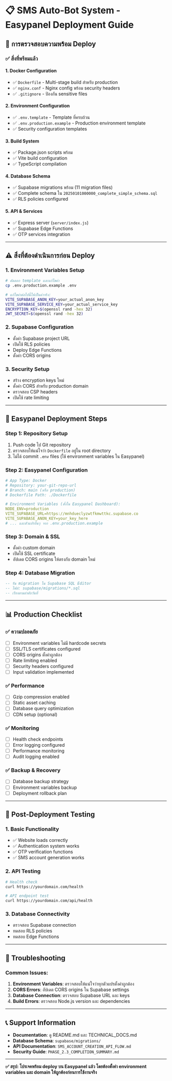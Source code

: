 # 📋 SMS Auto-Bot System - Easypanel Deployment Guide

## 🚀 การตรวจสอบความพร้อม Deploy

### ✅ สิ่งที่พร้อมแล้ว

#### 1. **Docker Configuration**
- ✅ `Dockerfile` - Multi-stage build สำหรับ production
- ✅ `nginx.conf` - Nginx config พร้อม security headers
- ✅ `.gitignore` - ป้องกัน sensitive files

#### 2. **Environment Configuration**
- ✅ `.env.template` - Template ที่ครบถ้วน
- ✅ `.env.production.example` - Production environment template
- ✅ Security configuration templates

#### 3. **Build System**
- ✅ Package.json scripts พร้อม
- ✅ Vite build configuration
- ✅ TypeScript compilation

#### 4. **Database Schema**
- ✅ Supabase migrations พร้อม (11 migration files)
- ✅ Complete schema ใน `20250101000000_complete_simple_schema.sql`
- ✅ RLS policies configured

#### 5. **API & Services**
- ✅ Express server (`server/index.js`)
- ✅ Supabase Edge Functions
- ✅ OTP services integration

---

## ⚠️ สิ่งที่ต้องดำเนินการก่อน Deploy

### 1. **Environment Variables Setup**
```bash
# คัดลอก template และแก้ไขค่า
cp .env.production.example .env

# แก้ไขค่าต่อไปนี้ให้เป็นค่าจริง:
VITE_SUPABASE_ANON_KEY=your_actual_anon_key
VITE_SUPABASE_SERVICE_KEY=your_actual_service_key  
ENCRYPTION_KEY=$(openssl rand -hex 32)
JWT_SECRET=$(openssl rand -hex 32)
```

### 2. **Supabase Configuration**
- ตั้งค่า Supabase project URL
- เปิดใช้ RLS policies
- Deploy Edge Functions
- ตั้งค่า CORS origins

### 3. **Security Setup**
- สร้าง encryption keys ใหม่
- ตั้งค่า CORS สำหรับ production domain  
- ตรวจสอบ CSP headers
- เปิดใช้ rate limiting

---

## 🚀 Easypanel Deployment Steps

### Step 1: Repository Setup
1. Push code ไป Git repository
2. ตรวจสอบให้แน่ใจว่า `Dockerfile` อยู่ใน root directory
3. ไม่ได้ commit `.env` files (ใช้ environment variables ใน Easypanel)

### Step 2: Easypanel Configuration
```yaml
# App Type: Docker
# Repository: your-git-repo-url
# Branch: main (หรือ production)
# Dockerfile Path: ./Dockerfile

# Environment Variables (ตั้งใน Easypanel Dashboard):
NODE_ENV=production
VITE_SUPABASE_URL=https://mnhdueclyzwtfkmwttkc.supabase.co
VITE_SUPABASE_ANON_KEY=your_key_here
# ... และตัวแปรอื่นๆ จาก .env.production.example
```

### Step 3: Domain & SSL
- ตั้งค่า custom domain
- เปิดใช้ SSL certificate
- อัปเดต CORS origins ให้ตรงกับ domain ใหม่

### Step 4: Database Migration
```sql
-- รัน migration ใน Supabase SQL Editor
-- ไฟล์: supabase/migrations/*.sql
-- เรียงตามลำดับวันที่
```

---

## 📊 Production Checklist

### ✅ ความปลอดภัย
- [ ] Environment variables ไม่มี hardcode secrets
- [ ] SSL/TLS certificates configured
- [ ] CORS origins ตั้งค่าถูกต้อง
- [ ] Rate limiting enabled
- [ ] Security headers configured
- [ ] Input validation implemented

### ✅ Performance
- [ ] Gzip compression enabled
- [ ] Static asset caching
- [ ] Database query optimization
- [ ] CDN setup (optional)

### ✅ Monitoring
- [ ] Health check endpoints
- [ ] Error logging configured
- [ ] Performance monitoring
- [ ] Audit logging enabled

### ✅ Backup & Recovery
- [ ] Database backup strategy
- [ ] Environment variables backup
- [ ] Deployment rollback plan

---

## 🎯 Post-Deployment Testing

### 1. **Basic Functionality**
- ✅ Website loads correctly
- ✅ Authentication system works
- ✅ OTP verification functions
- ✅ SMS account generation works

### 2. **API Testing**
```bash
# Health check
curl https://yourdomain.com/health

# API endpoint test  
curl https://yourdomain.com/api/health
```

### 3. **Database Connectivity**
- ตรวจสอบ Supabase connection
- ทดสอบ RLS policies
- ทดสอบ Edge Functions

---

## 🔧 Troubleshooting

### Common Issues:
1. **Environment Variables**: ตรวจสอบให้แน่ใจว่าทุกตัวแปรตั้งค่าถูกต้อง
2. **CORS Errors**: อัปเดต CORS origins ใน Supabase settings
3. **Database Connection**: ตรวจสอบ Supabase URL และ keys
4. **Build Errors**: ตรวจสอบ Node.js version และ dependencies

---

## 📞 Support Information

- **Documentation**: ดู README.md และ TECHNICAL_DOCS.md
- **Database Schema**: `supabase/migrations/` 
- **API Documentation**: `SMS_ACCOUNT_CREATION_API_FLOW.md`
- **Security Guide**: `PHASE_2.3_COMPLETION_SUMMARY.md`

---

**✅ สรุป: โปรเจคพร้อม deploy บน Easypanel แล้ว โดยต้องตั้งค่า environment variables และ domain ให้ถูกต้องก่อนการใช้งานจริง**